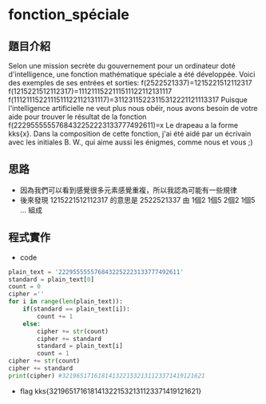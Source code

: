 # fonction_spéciale
## 題目介紹
Selon une mission secrète du gouvernement pour un ordinateur doté d'intelligence, une fonction mathématique spéciale a été développée. Voici des exemples de ses entrées et sorties:
f(2522521337)=1215221512112317 
f(1215221512112317)=1112111522111511122112131117 f(1112111522111511122112131117)=31123115223115312221121113317
Puisque l'intelligence artificielle ne veut plus nous obéir, nous avons besoin de votre aide pour trouver le résultat de la fonction
f(2229555555768432252223133777492611)=x
Le drapeau a la forme kks{x}. Dans la composition de cette fonction, j'ai été aidé par un écrivain avec les initiales B. W., qui aime aussi les énigmes, comme nous et vous ;)
## 思路
* 因為我們可以看到感覺很多元素感覺重複，所以我認為可能有一些規律
* 後來發現 1215221512112317 的意思是 2522521337 由 1個2 1個5 2個2 1個5 ... 組成

## 程式實作
* code
```python
plain_text = '2229555555768432252223133777492611'
standard = plain_text[0]
count = 0
cipher =''
for i in range(len(plain_text)):
	if(standard == plain_text[i]):
		count += 1
	else:
		cipher += str(count)
		cipher += standard
		standard = plain_text[i]
		count = 1
cipher += str(count)
cipher += standard
print(cipher) #3219651716181413221532131123371419121621
```
* flag
kks{3219651716181413221532131123371419121621}